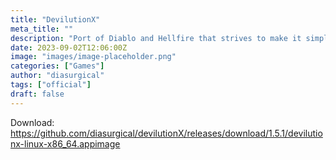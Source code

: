 ```yaml
---
title: "DevilutionX"
meta_title: ""
description: "Port of Diablo and Hellfire that strives to make it simple to run the game while providing engine improvements, bugfixes, and some optional quality of life features"
date: 2023-09-02T12:06:00Z
image: "images/image-placeholder.png"
categories: ["Games"]
author: "diasurgical"
tags: ["official"]
draft: false
---
```


Download: https://github.com/diasurgical/devilutionX/releases/download/1.5.1/devilutionx-linux-x86_64.appimage
